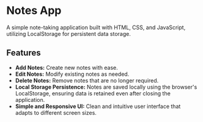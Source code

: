 # Notes App
A simple note-taking application built with HTML, CSS, and JavaScript, utilizing LocalStorage for persistent data storage.
## Features

* **Add Notes:** Create new notes with ease.
* **Edit Notes:** Modify existing notes as needed.
* **Delete Notes:** Remove notes that are no longer required.
* **Local Storage Persistence:** Notes are saved locally using the browser's LocalStorage, ensuring data is retained even after closing the application.
* **Simple and Responsive UI:**  Clean and intuitive user interface that adapts to different screen sizes.
